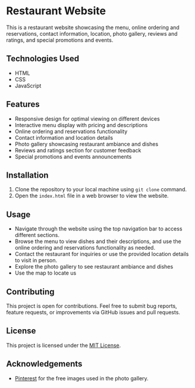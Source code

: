 # Restaurant Website

This is a restaurant website showcasing the menu, online ordering and reservations, contact information, location, photo gallery, reviews and ratings, and special promotions and events.

## Technologies Used

- HTML
- CSS
- JavaScript

## Features

- Responsive design for optimal viewing on different devices
- Interactive menu display with pricing and descriptions
- Online ordering and reservations functionality
- Contact information and location details
- Photo gallery showcasing restaurant ambiance and dishes
- Reviews and ratings section for customer feedback
- Special promotions and events announcements

## Installation

1. Clone the repository to your local machine using `git clone` command.
2. Open the `index.html` file in a web browser to view the website.

## Usage

- Navigate through the website using the top navigation bar to access different sections.
- Browse the menu to view dishes and their descriptions, and use the online ordering and reservations functionality as needed.
- Contact the restaurant for inquiries or use the provided location details to visit in person.
- Explore the photo gallery to see restaurant ambiance and dishes
- Use the map to locate us

## Contributing

This project is open for contributions. Feel free to submit bug reports, feature requests, or improvements via GitHub issues and pull requests.

## License

This project is licensed under the [MIT License](LICENSE).

## Acknowledgements

- [Pinterest](https://pinterest.com/) for the free images used in the photo gallery.


